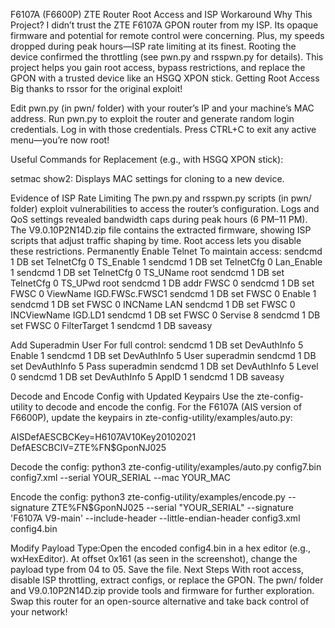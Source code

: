 F6107A (F6600P) ZTE Router Root Access and ISP Workaround
Why This Project?
I didn’t trust the ZTE F6107A GPON router from my ISP. Its opaque firmware and potential for remote control were concerning. Plus, my speeds dropped during peak hours—ISP rate limiting at its finest. Rooting the device confirmed the throttling (see pwn.py and rsspwn.py for details). This project helps you gain root access, bypass restrictions, and replace the GPON with a trusted device like an HSGQ XPON stick.
Getting Root Access
Big thanks to rssor for the original exploit!

Edit pwn.py (in pwn/ folder) with your router’s IP and your machine’s MAC address.
Run pwn.py to exploit the router and generate random login credentials.
Log in with those credentials.
Press CTRL+C to exit any active menu—you’re now root!

Useful Commands for Replacement (e.g., with HSGQ XPON stick):

setmac show2: Displays MAC settings for cloning to a new device.

Evidence of ISP Rate Limiting
The pwn.py and rsspwn.py scripts (in pwn/ folder) exploit vulnerabilities to access the router’s configuration. Logs and QoS settings revealed bandwidth caps during peak hours (6 PM–11 PM). The V9.0.10P2N14D.zip file contains the extracted firmware, showing ISP scripts that adjust traffic shaping by time. Root access lets you disable these restrictions.
Permanently Enable Telnet
To maintain access:
sendcmd 1 DB set TelnetCfg 0 TS_Enable 1
sendcmd 1 DB set TelnetCfg 0 Lan_Enable 1
sendcmd 1 DB set TelnetCfg 0 TS_UName root
sendcmd 1 DB set TelnetCfg 0 TS_UPwd root
sendcmd 1 DB addr FWSC 0
sendcmd 1 DB set FWSC 0 ViewName IGD.FWSc.FWSC1
sendcmd 1 DB set FWSC 0 Enable 1
sendcmd 1 DB set FWSC 0 INCName LAN
sendcmd 1 DB set FWSC 0 INCViewName IGD.LD1
sendcmd 1 DB set FWSC 0 Servise 8
sendcmd 1 DB set FWSC 0 FilterTarget 1
sendcmd 1 DB saveasy

Add Superadmin User
For full control:
sendcmd 1 DB set DevAuthInfo 5 Enable 1
sendcmd 1 DB set DevAuthInfo 5 User superadmin
sendcmd 1 DB set DevAuthInfo 5 Pass superadmin
sendcmd 1 DB set DevAuthInfo 5 Level 0
sendcmd 1 DB set DevAuthInfo 5 AppID 1
sendcmd 1 DB saveasy

Decode and Encode Config with Updated Keypairs
Use the zte-config-utility to decode and encode the config. For the F6107A (AIS version of F6600P), update the keypairs in zte-config-utility/examples/auto.py:

AISDefAESCBCKey=H6107AV10Key20102021
DefAESCBCIV=ZTE%FN$GponNJ025

Decode the config:
python3 zte-config-utility/examples/auto.py config7.bin config7.xml --serial YOUR_SERIAL --mac YOUR_MAC

Encode the config:
python3 zte-config-utility/examples/encode.py --signature ZTE%FN$GponNJ025 --serial "YOUR_SERIAL" --signature 'F6107A V9-main' --include-header --little-endian-header config3.xml config4.bin

Modify Payload Type:Open the encoded config4.bin in a hex editor (e.g., wxHexEditor). At offset 0x161 (as seen in the screenshot), change the payload type from 04 to 05. Save the file.
Next Steps
With root access, disable ISP throttling, extract configs, or replace the GPON. The pwn/ folder and V9.0.10P2N14D.zip provide tools and firmware for further exploration. Swap this router for an open-source alternative and take back control of your network!



